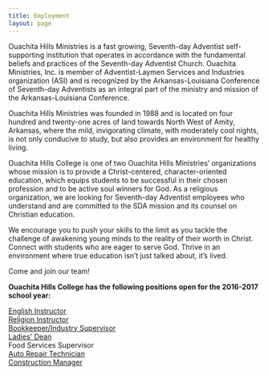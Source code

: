 ```yaml
---
title: Employment
layout: page
---
```

Ouachita Hills Ministries is a fast growing, Seventh-day Adventist self-supporting institution that operates in accordance with the fundamental beliefs and practices of the Seventh-day Adventist Church. Ouachita Ministries, Inc. is member of Adventist-Laymen Services and Industries organization (ASI) and is recognized by the Arkansas-Louisiana Conference of Seventh-day Adventists as an integral part of the ministry and mission of the Arkansas-Louisiana Conference.

Ouachita Hills Ministries was founded in 1988 and is located on four hundred and twenty-one acres of land towards North West of Amity, Arkansas, where the mild, invigorating climate, with moderately cool nights, is not only conducive to study, but also provides an environment for healthy living.

Ouachita Hills College is one of two Ouachita Hills Ministries’ organizations whose mission is to provide a Christ-centered, character-oriented education, which equips students to be successful in their chosen profession and to be active soul winners for God. As a religious organization, we are looking for Seventh-day Adventist employees who understand and are committed to the SDA mission and its counsel on Christian education.

We encourage you to push your skills to the limit as you tackle the challenge of awakening young minds to the reality of their worth in Christ. Connect with students who are eager to serve God. Thrive in an environment where true education isn’t just talked about, it’s lived.

Come and join our team!

**Ouachita Hills College has the following positions open for the 2016-2017 school year:**  

[English Instructor](/uploads/documents/JSEnglishInstructor.pdf)  
[Religion Instructor](/uploads/documents/JSReligionInstructor.pdf)  
[Bookkeeper/Industry Supervisor](/uploads/documents/JSBookkeeper.pdf)  
[Ladies' Dean](/uploads/documents/JSLadiesDean.pdf)  
Food Services Supervisor  
[Auto Repair Technician](/uploads/documents/JSAutoRepair.pdf)  
[Construction Manager](/uploads/documents/JSConstrMgr.pdf)  

                                                                                                                    